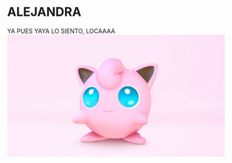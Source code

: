 # ALEJANDRA
YA PUES YAYA LO SIENTO, LOCAAAA
![](https://github.com/LISTERINE25/ALEJANDRA/blob/30cf2f869e680b96f23503ac6154c9c2b2927085/gigplop.jpg)
